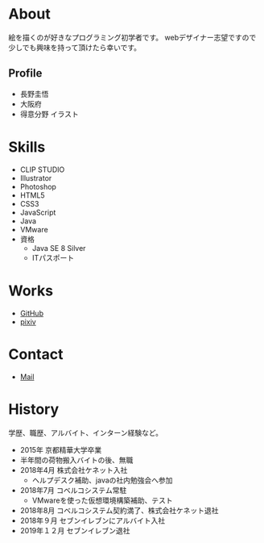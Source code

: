 # About
絵を描くのが好きなプログラミング初学者です。
webデザイナー志望ですので少しでも興味を持って頂けたら幸いです。

## Profile
- 長野圭悟
- 大阪府
- 得意分野 イラスト

# Skills
- CLIP STUDIO
- Illustrator
- Photoshop
- HTML5
- CSS3
- JavaScript
- Java
- VMware
- 資格
  - Java SE 8 Silver
  - ITパスポート  
  
# Works
- [GitHub](Keigo-Nagano.github.io)
- [pixiv](http://www.pixiv.net/member.php?id=16254830)
# Contact
- [Mail](mailto:naganagamax@gmail.com)

# History
学歴、職歴、アルバイト、インターン経験など。
- 2015年 京都精華大学卒業
- 半年間の荷物搬入バイトの後、無職
- 2018年4月 株式会社ケネット入社
  - ヘルプデスク補助、javaの社内勉強会へ参加
- 2018年7月 コベルコシステム常駐
  - VMwareを使った仮想環境構築補助、テスト
- 2018年8月 コベルコシステム契約満了、株式会社ケネット退社
- 2018年９月 セブンイレブンにアルバイト入社
- 2019年１２月 セブンイレブン退社
  
